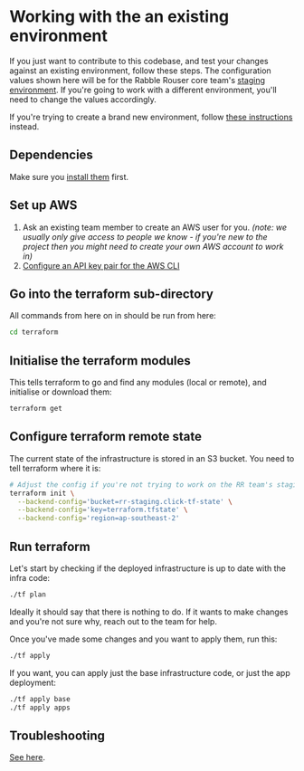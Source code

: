 # Working with the an existing environment

If you just want to contribute to this codebase, and test your changes against an existing environment, follow these
steps. The configuration values shown here will be for the Rabble Rouser core team's [staging environment](https://demo.rr-staging.click).
If you're going to work with a different environment, you'll need to change the values accordingly.

If you're trying to create a brand new environment, follow [these instructions](./new_environment.md) instead.

## Dependencies

Make sure you [install them](../README.md#dependencies) first.

## Set up AWS
1. Ask an existing team member to create an AWS user for you. *(note: we usually only give access to people we know - if
  you're new to the project then you might need to create your own AWS account to work in)*
2. [Configure an API key pair for the AWS CLI](https://docs.aws.amazon.com/cli/latest/userguide/cli-chap-getting-started.html)

## Go into the terraform sub-directory

All commands from here on in should be run from here:

```sh
cd terraform
```

## Initialise the terraform modules

This tells terraform to go and find any modules (local or remote), and initialise or download them:

```sh
terraform get
```

## Configure terraform remote state

The current state of the infrastructure is stored in an S3 bucket. You need to tell terraform where it is:

```sh
# Adjust the config if you're not trying to work on the RR team's staging environment
terraform init \
  --backend-config='bucket=rr-staging.click-tf-state' \
  --backend-config='key=terraform.tfstate' \
  --backend-config='region=ap-southeast-2'
```

## Run terraform

Let's start by checking if the deployed infrastructure is up to date with the infra code:

```sh
./tf plan
```

Ideally it should say that there is nothing to do. If it wants to make changes and you're not sure why, reach out to the
team for help.

Once you've made some changes and you want to apply them, run this:

```sh
./tf apply
```

If you want, you can apply just the base infrastructure code, or just the app deployment:

```sh
./tf apply base
./tf apply apps
```

## Troubleshooting

[See here](./troubleshooting.md).
